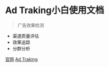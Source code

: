 

# Ad Traking小白使用文档

> 广告效果检测

- 渠道质量评估
- 效果追踪
- 分群分析


[官网](https://www.talkingdata.com/)
[Ad Traking](/#/second)